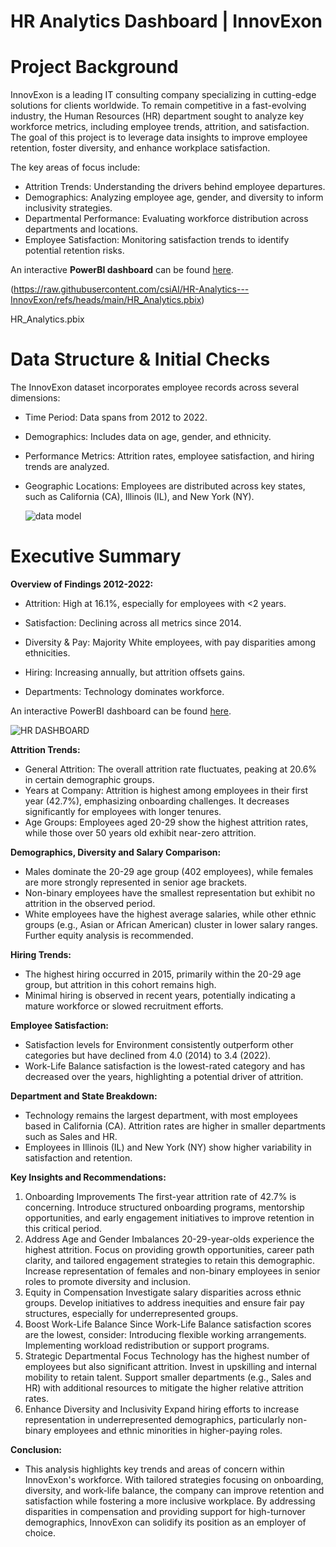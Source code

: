 # HR Analytics Dashboard | InnovExon

# Project Background
InnovExon is a leading IT consulting company specializing in cutting-edge solutions for clients worldwide. To remain competitive in a fast-evolving industry, the Human Resources (HR) department sought to analyze key workforce metrics, including employee trends, attrition, and satisfaction. The goal of this project is to leverage data insights to improve employee retention, foster diversity, and enhance workplace satisfaction.

The key areas of focus include:

- Attrition Trends: Understanding the drivers behind employee departures.
- Demographics: Analyzing employee age, gender, and diversity to inform inclusivity strategies.
- Departmental Performance: Evaluating workforce distribution across departments and locations.
- Employee Satisfaction: Monitoring satisfaction trends to identify potential retention risks.

An interactive **PowerBI dashboard** can be found [here](https://raw.githubusercontent.com/csiAI/HR-Analytics---InnovExon/refs/heads/main/HR%20Project.pbix).

(https://raw.githubusercontent.com/csiAI/HR-Analytics---InnovExon/refs/heads/main/HR_Analytics.pbix)

HR_Analytics.pbix

# Data Structure & Initial Checks
The InnovExon dataset incorporates employee records across several dimensions:

- Time Period: Data spans from 2012 to 2022.
- Demographics: Includes data on age, gender, and ethnicity.
- Performance Metrics: Attrition rates, employee satisfaction, and hiring trends are analyzed.
- Geographic Locations: Employees are distributed across key states, such as California (CA), Illinois (IL), and New York (NY).

  ![data model](https://github.com/user-attachments/assets/7c4a3bb7-92f1-445c-b872-521f22243440)

  
# Executive Summary

**Overview of Findings 2012-2022:**

- Attrition: High at 16.1%, especially for employees with <2 years.
  
- Satisfaction: Declining across all metrics since 2014.
  
- Diversity & Pay: Majority White employees, with pay disparities among ethnicities.
  
- Hiring: Increasing annually, but attrition offsets gains.
  
- Departments: Technology dominates workforce.
  
An interactive PowerBI dashboard can be found [here](https://raw.githubusercontent.com/csiAI/HR-Analytics---InnovExon/refs/heads/main/HR%20Project.pbix).


  ![HR DASHBOARD](https://github.com/user-attachments/assets/67d2bcfc-ea4e-47a3-8c97-46c41ca8515e)


**Attrition Trends:**

- General Attrition: The overall attrition rate fluctuates, peaking at 20.6% in certain demographic groups.
- Years at Company: Attrition is highest among employees in their first year (42.7%), emphasizing onboarding challenges. It decreases significantly for employees with longer tenures.
- Age Groups: Employees aged 20-29 show the highest attrition rates, while those over 50 years old exhibit near-zero attrition.
  
**Demographics, Diversity and Salary Comparison:**

- Males dominate the 20-29 age group (402 employees), while females are more strongly represented in senior age brackets.
- Non-binary employees have the smallest representation but exhibit no attrition in the observed period.
- White employees have the highest average salaries, while other ethnic groups (e.g., Asian or African American) cluster in lower salary ranges. Further equity analysis is recommended.
  
**Hiring Trends:**

- The highest hiring occurred in 2015, primarily within the 20-29 age group, but attrition in this cohort remains high.
- Minimal hiring is observed in recent years, potentially indicating a mature workforce or slowed recruitment efforts.

**Employee Satisfaction:**

- Satisfaction levels for Environment consistently outperform other categories but have declined from 4.0 (2014) to 3.4 (2022).
- Work-Life Balance satisfaction is the lowest-rated category and has decreased over the years, highlighting a potential driver of attrition.
  
**Department and State Breakdown:**

- Technology remains the largest department, with most employees based in California (CA). Attrition rates are higher in smaller departments such as Sales and HR.
- Employees in Illinois (IL) and New York (NY) show higher variability in satisfaction and retention.
  
**Key Insights and Recommendations:**

1. Onboarding Improvements
The first-year attrition rate of 42.7% is concerning. Introduce structured onboarding programs, mentorship opportunities, and early engagement initiatives to improve retention in this critical period.
2. Address Age and Gender Imbalances
20-29-year-olds experience the highest attrition. Focus on providing growth opportunities, career path clarity, and tailored engagement strategies to retain this demographic.
Increase representation of females and non-binary employees in senior roles to promote diversity and inclusion.
3. Equity in Compensation
Investigate salary disparities across ethnic groups. Develop initiatives to address inequities and ensure fair pay structures, especially for underrepresented groups.
4. Boost Work-Life Balance
Since Work-Life Balance satisfaction scores are the lowest, consider:
Introducing flexible working arrangements.
Implementing workload redistribution or support programs.
5. Strategic Departmental Focus
Technology has the highest number of employees but also significant attrition. Invest in upskilling and internal mobility to retain talent.
Support smaller departments (e.g., Sales and HR) with additional resources to mitigate the higher relative attrition rates.
6. Enhance Diversity and Inclusivity
Expand hiring efforts to increase representation in underrepresented demographics, particularly non-binary employees and ethnic minorities in higher-paying roles.

**Conclusion:**

- This analysis highlights key trends and areas of concern within InnovExon's workforce. With tailored strategies focusing on onboarding, diversity, and work-life balance, the company can improve retention and satisfaction while fostering a more inclusive workplace. By addressing disparities in compensation and providing support for high-turnover demographics, InnovExon can solidify its position as an employer of choice.

